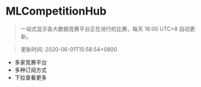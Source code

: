 # MLCompetitionHub

> 一站式显示各大数据竞赛平台正在进行的比赛，每天 16:00 UTC+8 自动更新。
  
> 更新时间: 2020-06-01T15:58:54+0800 

* 多家竞赛平台
* 多种订阅方式
* 下拉查看更多